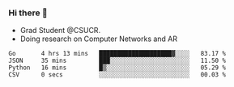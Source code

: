### Hi there 👋
- Grad Student @CSUCR. 
- Doing research on Computer Networks and AR
<!--START_SECTION:waka-->

```text
Go       4 hrs 13 mins   ████████████████████▓░░░░   83.17 %
JSON     35 mins         ███░░░░░░░░░░░░░░░░░░░░░░   11.50 %
Python   16 mins         █▒░░░░░░░░░░░░░░░░░░░░░░░   05.29 %
CSV      0 secs          ░░░░░░░░░░░░░░░░░░░░░░░░░   00.03 %
```

<!--END_SECTION:waka-->
<!--
**jluo117/jluo117** is a ✨ _special_ ✨ repository because its `README.md` (this file) appears on your GitHub profile.

Here are some ideas to get you started:

- 🔭 I’m currently working on ...
- 🌱 I’m currently learning ...
- 👯 I’m looking to collaborate on ...
- 🤔 I’m looking for help with ...
- 💬 Ask me about ...
- 📫 How to reach me: ...
- 😄 Pronouns: ...
- ⚡ Fun fact: ...
-->
